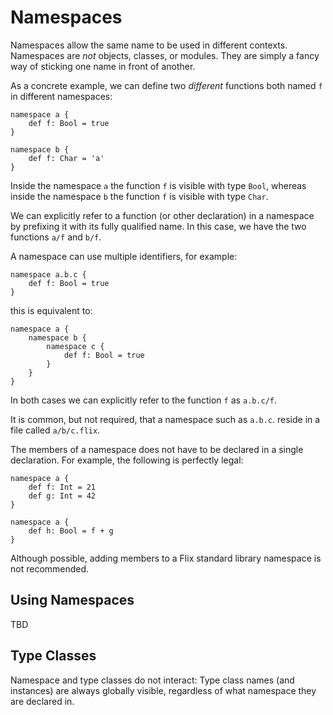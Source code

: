 # Namespaces

Namespaces allow the same name to be used in different contexts. 
Namespaces are *not* objects, classes, or modules. 
They are simply a fancy way of sticking one name in front of another.

As a concrete example, we can define two *different* functions both named `f` in different namespaces:

```flix
namespace a {
    def f: Bool = true
}

namespace b {
    def f: Char = 'a'
}
```

Inside the namespace `a` the function `f` is visible with type `Bool`, 
whereas inside the namespace `b` the function `f` is visible with type `Char`.

We can explicitly refer to a function (or other declaration) in a namespace 
by prefixing it with its fully qualified name. In this case, we have the two 
functions `a/f` and `b/f`.

A namespace can use multiple identifiers, for example:

```flix
namespace a.b.c {
    def f: Bool = true
}
```

this is equivalent to:

```flix
namespace a {
    namespace b {
        namespace c {
            def f: Bool = true
        }
    }
}
```

In both cases we can explicitly refer to the function `f` as `a.b.c/f`.

It is common, but not required, that a namespace such as `a.b.c`. reside in a file called `a/b/c.flix`.

The members of a namespace does not have to be declared in a single declaration.
For example, the following is perfectly legal:

```flix
namespace a {
    def f: Int = 21
    def g: Int = 42
}

namespace a {
    def h: Bool = f + g
}
```

Although possible, adding members to a Flix standard library namespace is not recommended.

## Using Namespaces

TBD

## Type Classes

Namespace and type classes do not interact: Type class names (and instances) are always globally visible, 
regardless of what namespace they are declared in. 
